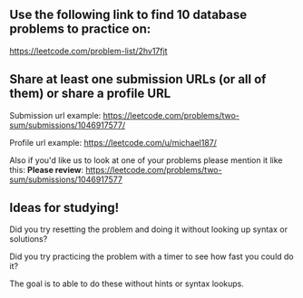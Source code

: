## Use the following link to find 10 database problems to practice on:

https://leetcode.com/problem-list/2hv17fjt 
 

## Share at least one submission URLs (or all of them) or share a profile URL
Submission url example:
https://leetcode.com/problems/two-sum/submissions/1046917577/

Profile url example:
https://leetcode.com/u/michael187/

 
Also if you'd like us to look at one of your problems please mention it like this:
**Please review**: https://leetcode.com/problems/two-sum/submissions/1046917577

 
## Ideas for studying!

Did you try resetting the problem and doing it without looking up syntax or solutions?

Did you try practicing the problem with a timer to see how fast you could do it?

The goal is to able to do these without hints or syntax lookups.